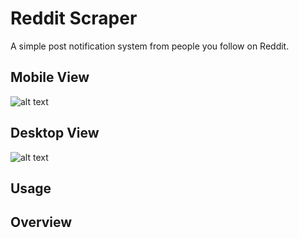 # Reddit Scraper

A simple post notification system from people you follow on Reddit.
## Mobile View
![alt text](https://i.imgur.com/BIWBYbE.png "Mobile View")
## Desktop View
![alt text](https://i.imgur.com/8D4qs5P.png "Desktop View")

Usage
---

Overview
---
